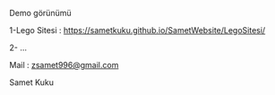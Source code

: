 Demo görünümü

1-Lego Sitesi : https://sametkuku.github.io/SametWebsite/LegoSitesi/

2- ...

Mail : zsamet996@gmail.com

Samet Kuku
